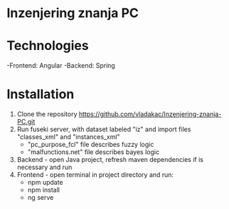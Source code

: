 # Inzenjering znanja PC
 
# Technologies
 -Frontend: Angular
 -Backend: Spring

# Installation
 1. Clone the repository https://github.com/vladakac/Inzenjering-znanja-PC.git
 2. Run fuseki server, with dataset labeled "iz" and import files "classes_xml" and "instances_xml"
	- "pc_purpose_fcl" file describes fuzzy logic
	- "malfunctions.net" file describes bayes logic
 3. Backend - open Java project, refresh maven dependencies if is necessary and run 
 4. Frontend - open terminal in project directory and run:
 	- npm update
 	- npm install
 	- ng serve
  